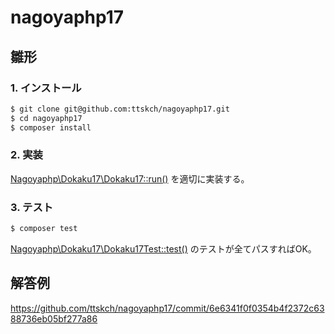 # nagoyaphp17

## 雛形

### 1. インストール

```bash
$ git clone git@github.com:ttskch/nagoyaphp17.git
$ cd nagoyaphp17
$ composer install
```

### 2. 実装

[Nagoyaphp\Dokaku17\Dokaku17::run()](/src/Dokaku17.php#L9) を適切に実装する。

### 3. テスト

```bash
$ composer test
```

[Nagoyaphp\Dokaku17\Dokaku17Test::test()](/tests/Dokaku17Test.php#L24) のテストが全てパスすればOK。

## 解答例

https://github.com/ttskch/nagoyaphp17/commit/6e6341f0f0354b4f2372c6388736eb05bf277a86
